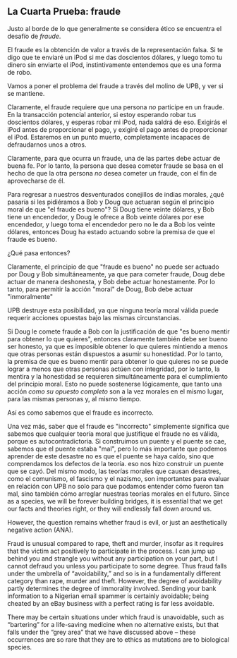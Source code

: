 ## La Cuarta Prueba: fraude

Justo al borde de lo que generalmente se considera ético se encuentra el desafío de *fraude*.

El fraude es la obtención de valor a través de la representación falsa. Si te digo que te enviaré un iPod si me das doscientos dólares, y luego tomo tu dinero sin enviarte el iPod, instintivamente entendemos que es una forma de robo.

Vamos a poner el problema del fraude a través del molino de UPB, y ver si se mantiene.

Claramente, el fraude requiere que una persona *no* participe en un fraude. En la transacción potencial anterior, si estoy esperando robar tus doscientos dólares, y esperas robar mi iPod, nada saldrá de eso. Exigirás el iPod antes de proporcionar el pago, y exigiré el pago antes de proporcionar el iPod. Estaremos en un punto muerto, completamente incapaces de defraudarnos unos a otros.

Claramente, para que ocurra un fraude, una de las partes debe actuar de buena fe. Por lo tanto, la persona que desea cometer fraude se basa en el hecho de que la otra persona *no* desea cometer un fraude, con el fin de aprovecharse de él.

Para regresar a nuestros desventurados conejillos de indias morales, ¿qué pasaría si les pidiéramos a Bob y Doug que actuaran según el principio moral de que "el fraude es bueno"? Si Doug tiene veinte dólares, y Bob tiene un encendedor, y Doug le ofrece a Bob veinte dólares por ese encendedor, y luego toma el encendedor pero no le da a Bob los veinte dólares, entonces Doug ha estado actuando sobre la premisa de que el fraude es bueno.

¿Qué pasa entonces?

Claramente, el principio de que "fraude es bueno" no puede ser actuado por Doug y Bob simultáneamente, ya que para cometer fraude, Doug debe actuar de manera deshonesta, y Bob debe actuar honestamente. Por lo tanto, para permitir la acción "moral" de Doug, Bob debe actuar "inmoralmente"

UPB destruye esta posibilidad, ya que ninguna teoría moral válida puede requerir acciones opuestas bajo las mismas circunstancias.

Si Doug le comete fraude a Bob con la justificación de que "es bueno mentir para obtener lo que quieres", entonces claramente también debe ser bueno ser honesto, ya que es imposible obtener lo que quieres mintiendo a menos que otras personas están dispuestos a asumir su honestidad. Por lo tanto, la premisa de que es bueno mentir para obtener lo que quieres no se puede lograr a menos que otras personas actúen con integridad, por lo tanto, la mentira y la honestidad se requieren simultáneamente para el cumplimiento del principio moral. Esto no puede sostenerse lógicamente, que tanto una acción *como su opuesto completo* son a la vez morales en el mismo lugar, para las mismas personas y, al mismo tiempo.

Así es como sabemos que el fraude es incorrecto.

Una vez más, saber que el fraude es "incorrecto" simplemente significa que sabemos que cualquier teoría moral que justifique el fraude no es válida, porque es autocontradictoria. Si construimos un puente y el puente se cae, sabemos que el puente estaba "mal", pero lo más importante que podemos aprender de este desastre no es que el puente se haya caído, sino que comprendamos los defectos de la teoría. eso nos hizo construir un puente que se cayó. Del mismo modo, las teorías morales que causan desastres, como el comunismo, el fascismo y el nazismo, son importantes para evaluar en relación con UPB no solo para que podamos entender cómo fueron tan mal, sino también cómo arreglar nuestras teorías morales en el futuro. Since as a species, we will be forever building bridges, it is essential that we get our facts and theories right, or they will endlessly fall down around us.

However, the question remains whether fraud is evil, or just an aesthetically negative action (ANA).

Fraud is unusual compared to rape, theft and murder, insofar as it requires that the victim act positively to participate in the process. I can jump up behind you and strangle you without any participation on your part, but I cannot defraud you unless you participate to some degree. Thus fraud falls under the umbrella of “avoidability,” and so is in a fundamentally different category than rape, murder and theft. However, the degree of avoidability partly determines the degree of immorality involved. Sending your bank information to a Nigerian email spammer is certainly avoidable; being cheated by an eBay business with a perfect rating is far less avoidable.

There may be certain situations under which fraud is unavoidable, such as “bartering” for a life-saving medicine when no alternative exists, but that falls under the “grey area” that we have discussed above – these occurrences are so rare that they are to ethics as mutations are to biological species.